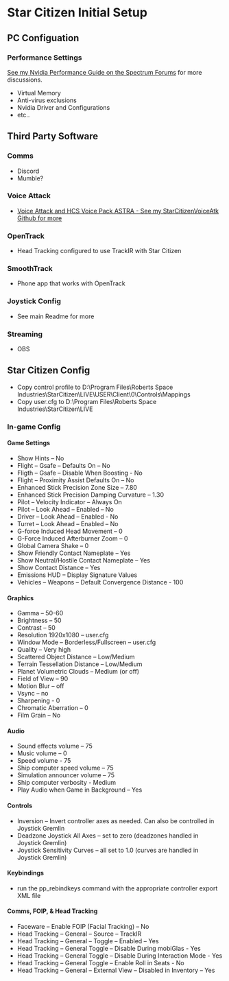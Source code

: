 # Star Citizen Initial Setup

## PC Configuation
### Performance Settings
[See my Nvidia Performance Guide on the Spectrum Forums](https://robertsspaceindustries.com/spectrum/community/SC/forum/51473/thread/my-nvidia-performance-settings) for more discussions.
  * Virtual Memory
  * Anti-virus exclusions
  * Nvidia Driver and Configurations
  * etc..

## Third Party Software
### Comms
  * Discord
  * Mumble?
### Voice Attack
  * [Voice Attack and HCS Voice Pack ASTRA - See my StarCitizenVoiceAtk Github for more](https://github.com/Chadarius/StarCitizenVoiceAtk) 
### OpenTrack
  * Head Tracking configured to use TrackIR with Star Citizen
### SmoothTrack
  * Phone app that works with OpenTrack
### Joystick Config
  * See main Readme for more
### Streaming
  * OBS

## Star Citizen Config
  * Copy control profile to D:\Program Files\Roberts Space Industries\StarCitizen\LIVE\USER\Client\0\Controls\Mappings
  * Copy user.cfg to D:\Program Files\Roberts Space Industries\StarCitizen\LIVE
### In-game Config
#### Game Settings
  * Show Hints – No
  * Flight – Gsafe – Defaults On – No
  * Fligth – Gsafe – Disable When Boosting - No
  * Flight – Proximity Assist Defaults On – No 
  * Enhanced Stick Precision Zone Size – 7.80
  * Enhanced Stick Precision Damping Curvature – 1.30
  * Pilot – Velocity Indicator – Always On
  * Pilot – Look Ahead – Enabled – No 
  * Driver – Look Ahead – Enabled - No
  * Turret – Look Ahead – Enabled – No 
  * G-force Induced Head Movement – 0
  * G-Force Induced Afterburner Zoom – 0
  * Global Camera Shake – 0
  * Show Friendly Contact Nameplate – Yes
  * Show Neutral/Hostile Contact Nameplate – Yes
  * Show Contact Distance – Yes
  * Emissions HUD – Display Signature Values
  * Vehicles – Weapons – Default Convergence Distance - 100
#### Graphics
  * Gamma – 50-60
  * Brightness – 50
  * Contrast – 50
  * Resolution 1920x1080 – user.cfg
  * Window Mode – Borderless/Fullscreen – user.cfg
  * Quality – Very high
  * Scattered Object Distance – Low/Medium
  * Terrain Tessellation Distance – Low/Medium
  * Planet Volumetric Clouds – Medium (or off)
  * Field of View – 90 
  * Motion Blur – off
  * Vsync – no
  * Sharpening - 0
  * Chromatic Aberration – 0
  * Film Grain – No
#### Audio
  * Sound effects volume – 75
  * Music volume – 0
  * Speed volume - 75
  * Ship computer speed volume – 75
  * Simulation announcer volume – 75
  * Ship computer verbosity - Medium
  * Play Audio when Game in Background – Yes 
#### Controls
  * Inversion – Invert controller axes as needed. Can also be controlled in Joystick Gremlin
  * Deadzone Joystick All Axes – set to zero (deadzones handled in Joystick Gremlin)
  * Joystick Sensitivity Curves – all set to 1.0 (curves are handled in Joystick Gremlin)
#### Keybindings
  * run the pp_rebindkeys command with the appropriate controller export XML file
#### Comms, FOIP, & Head Tracking
  * Faceware – Enable FOIP (Facial Tracking) – No
  * Head Tracking – General – Source – TrackIR
  * Head Tracking – General – Toggle – Enabled – Yes
  * Head Tracking – General Toggle – Disable During mobiGlas - Yes
  * Head Tracking – General Toggle – Disable During Interaction Mode - Yes
  * Head Tracking – General Toggle – Enable Roll in Seats - No
  * Head Tracking – General – External View – Disabled in Inventory – Yes
